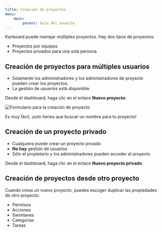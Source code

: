 ```yaml
---
title: Creación de proyectos
menu:
    main:
        parent: Guía del usuario
---
```


Kanboard puede manejar múltiples proyectos. Hay dos tipos de proyectos:

- Proyectos por equipos
- Proyectos privados para una sola persona

Creación de proyectos para múltiples usuarios
---------------------------------------------

- Solamente los administradores y los administradores de proyecto pueden crear los proyectos.
- La gestión de usuarios está disponible.

Desde el dashboard, haga clic en el enlace **Nuevo proyecto**:

![Formulario para la creación de proyecto](/images/v1/new-project.png)

Es muy fácil, ¡solo tienes que buscar un nombre para tu proyecto!

Creación de un proyecto privado
-------------------------------

- Cualquiera puede crear un proyecto privado
- **No hay** gestión de usuarios
- Sólo el propietario y los administradores pueden acceder al proyecto

Desde el dashboard, haga clic en el enlace **Nuevo proyecto privado**.

Creación de proyectos desde otro proyecto
-----------------------------------------

Cuando creas un nuevo proyecto, puedes escoger duplicar las propiedades de otro proyecto:

- Permisos
- Acciones
- Swimlanes
- Categorías
- Tareas